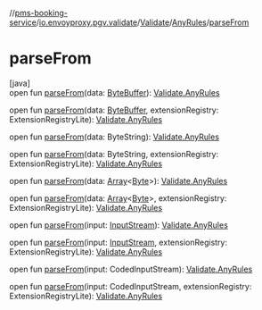 //[pms-booking-service](../../../../index.md)/[io.envoyproxy.pgv.validate](../../index.md)/[Validate](../index.md)/[AnyRules](index.md)/[parseFrom](parse-from.md)

# parseFrom

[java]\
open fun [parseFrom](parse-from.md)(data: [ByteBuffer](https://docs.oracle.com/en/java/javase/23/docs/api/java.base/java/nio/ByteBuffer.html)): [Validate.AnyRules](index.md)

open fun [parseFrom](parse-from.md)(data: [ByteBuffer](https://docs.oracle.com/en/java/javase/23/docs/api/java.base/java/nio/ByteBuffer.html), extensionRegistry: ExtensionRegistryLite): [Validate.AnyRules](index.md)

open fun [parseFrom](parse-from.md)(data: ByteString): [Validate.AnyRules](index.md)

open fun [parseFrom](parse-from.md)(data: ByteString, extensionRegistry: ExtensionRegistryLite): [Validate.AnyRules](index.md)

open fun [parseFrom](parse-from.md)(data: [Array](https://kotlinlang.org/api/core/kotlin-stdlib/kotlin/-array/index.html)&lt;[Byte](https://kotlinlang.org/api/core/kotlin-stdlib/kotlin/-byte/index.html)&gt;): [Validate.AnyRules](index.md)

open fun [parseFrom](parse-from.md)(data: [Array](https://kotlinlang.org/api/core/kotlin-stdlib/kotlin/-array/index.html)&lt;[Byte](https://kotlinlang.org/api/core/kotlin-stdlib/kotlin/-byte/index.html)&gt;, extensionRegistry: ExtensionRegistryLite): [Validate.AnyRules](index.md)

open fun [parseFrom](parse-from.md)(input: [InputStream](https://docs.oracle.com/en/java/javase/23/docs/api/java.base/java/io/InputStream.html)): [Validate.AnyRules](index.md)

open fun [parseFrom](parse-from.md)(input: [InputStream](https://docs.oracle.com/en/java/javase/23/docs/api/java.base/java/io/InputStream.html), extensionRegistry: ExtensionRegistryLite): [Validate.AnyRules](index.md)

open fun [parseFrom](parse-from.md)(input: CodedInputStream): [Validate.AnyRules](index.md)

open fun [parseFrom](parse-from.md)(input: CodedInputStream, extensionRegistry: ExtensionRegistryLite): [Validate.AnyRules](index.md)